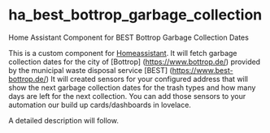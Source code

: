 # ha_best_bottrop_garbage_collection
Home Assistant Component for BEST Bottrop Garbage Collection Dates

This is a custom component for [Homeassistant](https://www.home-assistant.io/). 
It will fetch garbage collection dates for the city of [Bottrop] (https://www.bottrop.de/) provided by the municipal waste disposal service [BEST] (https://www.best-bottrop.de/)
It will created sensors for your configured address that will show the next garbage collection dates for the trash types and how many days are left for the next collection. You can add those sensors to your automation our build up cards/dashboards in lovelace.

A detailed description will follow.
